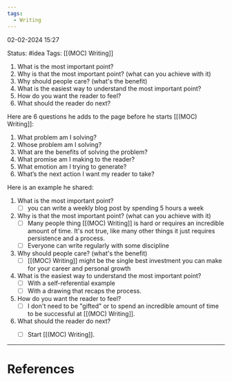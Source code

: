 ```yaml
---
tags:
  - Writing
---
```

02-02-2024 15:27

Status: #idea
Tags: [[(MOC) Writing]]

1.  What is the most important point?
2. Why is that the most important point? (what can you achieve with it)
3. Why should people care? (what's the benefit)
4. What is the easiest way to understand the most important point?
5. How do you want the reader to feel?
6. What should the reader do next? 

Here are 6 questions he adds to the page before he starts [[(MOC) Writing]]:
1. What problem am I solving?
2. Whose problem am I solving?
3. What are the benefits of solving the problem?
4. What promise am I making to the reader?
5. What emotion am I trying to generate?
6. What’s the next action I want my reader to take?

Here is an example he shared:
1. What is the most important point?
	- [ ] you can write a weekly blog post by spending 5 hours a week
2. Why is that the most important point? (what can you achieve with it)
	- [ ] Many people thing [[(MOC) Writing]] is hard or requires an incredible amount of time. It's not true, like many other things it just requires persistence and a process.
	- [ ] Everyone can write regularly with some discipline
3. Why should people care? (what's the benefit)
	- [ ] [[(MOC) Writing]] might be the single best investment you can make for your career and personal growth
4. What is the easiest way to understand the most important point?
	- [ ] With a self-referential example
	- [ ] With a drawing that recaps the process.
5. How do you want the reader to feel?
	- [ ] I don't need to be "gifted" or to spend an incredible amount of time to be successful at [[(MOC) Writing]]. 
6. What should the reader do next? 
	- [ ] Start [[(MOC) Writing]].


---
# References


